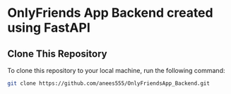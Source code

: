 # OnlyFriends App Backend  created using FastAPI


## Clone This Repository

To clone this repository to your local machine, run the following command:

```bash
git clone https://github.com/anees555/OnlyFriendsApp_Backend.git
